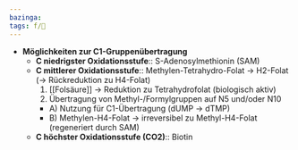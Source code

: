 ```yaml
---
bazinga: 
tags: f/🧪
---
```



- **Möglichkeiten zur C1-Gruppenübertragung**
    - **C niedrigster Oxidationsstufe**:: S-Adenosylmethionin (SAM)
    - **C mittlerer Oxidationsstufe**:: Methylen-Tetrahydro-Folat → H2-Folat (→ Rückreduktion zu H4-Folat)
        1. [[Folsäure]] → Reduktion zu Tetrahydrofolat (biologisch aktiv)
        2. Übertragung von Methyl-/Formylgruppen auf N5 und/oder N10
        - A) Nutzung für C1-Übertragung (dUMP → dTMP)
        - B) Methylen-H4-Folat → irreversibel zu Methyl-H4-Folat (regeneriert durch SAM)
    - **C höchster Oxidationsstufe (CO2)**:: Biotin